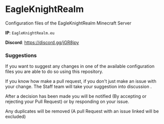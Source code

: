 # EagleKnightRealm
Configuration files of the EagleKnightRealm Minecraft Server

**IP**: `EagleKnightRealm.eu`

**Discord**: https://discord.gg/jGR8jpy

### Suggestions
If you want to suggest any changes in one of the available configuration files you are able to do so using this repository.

If you know how make a pull request, if you don't just make an issue with your change. The Staff team will take your suggestion into discussion .

After a decision has been made you will be notified (By accepting or rejecting your Pull Request) or by responding on your issue.

Any duplicates will be removed (A pull Request with an issue linked will be excluded)

